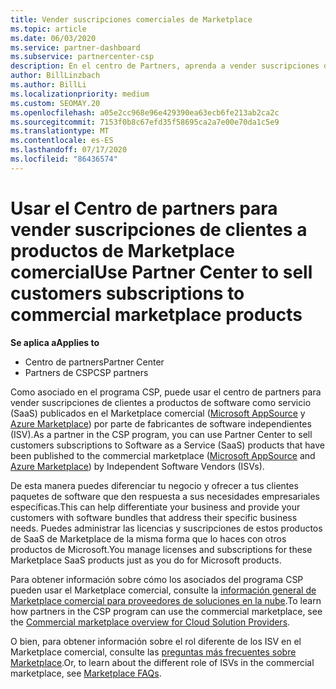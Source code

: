 ```yaml
---
title: Vender suscripciones comerciales de Marketplace
ms.topic: article
ms.date: 06/03/2020
ms.service: partner-dashboard
ms.subservice: partnercenter-csp
description: En el centro de Partners, aprenda a vender suscripciones de clientes a productos SaaS publicados en el Marketplace comercial por fabricantes de software independientes (ISV).
author: BillLinzbach
ms.author: BillLi
ms.localizationpriority: medium
ms.custom: SEOMAY.20
ms.openlocfilehash: a05e2cc968e96e429390ea63ecb6fe213ab2ca2c
ms.sourcegitcommit: 7153f0b8c67efd35f58695ca2a7e00e70da1c5e9
ms.translationtype: MT
ms.contentlocale: es-ES
ms.lasthandoff: 07/17/2020
ms.locfileid: "86436574"
---
```

# <a name="use-partner-center-to-sell-customers-subscriptions-to-commercial-marketplace-products"></a><span data-ttu-id="b65df-103">Usar el Centro de partners para vender suscripciones de clientes a productos de Marketplace comercial</span><span class="sxs-lookup"><span data-stu-id="b65df-103">Use Partner Center to sell customers subscriptions to commercial marketplace products</span></span>

<span data-ttu-id="b65df-104">**Se aplica a**</span><span class="sxs-lookup"><span data-stu-id="b65df-104">**Applies to**</span></span>

- <span data-ttu-id="b65df-105">Centro de partners</span><span class="sxs-lookup"><span data-stu-id="b65df-105">Partner Center</span></span>
- <span data-ttu-id="b65df-106">Partners de CSP</span><span class="sxs-lookup"><span data-stu-id="b65df-106">CSP partners</span></span>

<span data-ttu-id="b65df-107">Como asociado en el programa CSP, puede usar el centro de partners para vender suscripciones de clientes a productos de software como servicio (SaaS) publicados en el Marketplace comercial ([Microsoft AppSource](https://appsource.microsoft.com/) y [Azure Marketplace](https://azuremarketplace.microsoft.com/)) por parte de fabricantes de software independientes (ISV).</span><span class="sxs-lookup"><span data-stu-id="b65df-107">As a partner in the CSP program, you can use Partner Center to sell customers subscriptions to Software as a Service (SaaS) products that have been published to the commercial marketplace ([Microsoft AppSource](https://appsource.microsoft.com/) and [Azure Marketplace](https://azuremarketplace.microsoft.com/)) by Independent Software Vendors (ISVs).</span></span>

<span data-ttu-id="b65df-108">De esta manera puedes diferenciar tu negocio y ofrecer a tus clientes paquetes de software que den respuesta a sus necesidades empresariales específicas.</span><span class="sxs-lookup"><span data-stu-id="b65df-108">This can help differentiate your business and provide your customers with software bundles that address their specific business needs.</span></span> <span data-ttu-id="b65df-109">Puedes administrar las licencias y suscripciones de estos productos de SaaS de Marketplace de la misma forma que lo haces con otros productos de Microsoft.</span><span class="sxs-lookup"><span data-stu-id="b65df-109">You manage licenses and subscriptions for these Marketplace SaaS products just as you do for Microsoft products.</span></span>

<span data-ttu-id="b65df-110">Para obtener información sobre cómo los asociados del programa CSP pueden usar el Marketplace comercial, consulte la [información general de Marketplace comercial para proveedores de soluciones en la nube](csp-commercial-marketplace-overview.md).</span><span class="sxs-lookup"><span data-stu-id="b65df-110">To learn how partners in the CSP program can use the commercial marketplace, see the [Commercial marketplace overview for Cloud Solution Providers](csp-commercial-marketplace-overview.md).</span></span>

<span data-ttu-id="b65df-111">O bien, para obtener información sobre el rol diferente de los ISV en el Marketplace comercial, consulte las [preguntas más frecuentes sobre Marketplace](https://docs.microsoft.com/azure/marketplace/marketplace-faq-publisher-guide).</span><span class="sxs-lookup"><span data-stu-id="b65df-111">Or, to learn about the different role of ISVs in the commercial marketplace, see [Marketplace FAQs](https://docs.microsoft.com/azure/marketplace/marketplace-faq-publisher-guide).</span></span>
